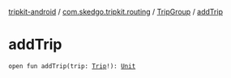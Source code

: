 [tripkit-android](../../index.md) / [com.skedgo.tripkit.routing](../index.md) / [TripGroup](index.md) / [addTrip](./add-trip.md)

# addTrip

`open fun addTrip(trip: `[`Trip`](../-trip/index.md)`!): `[`Unit`](https://kotlinlang.org/api/latest/jvm/stdlib/kotlin/-unit/index.html)